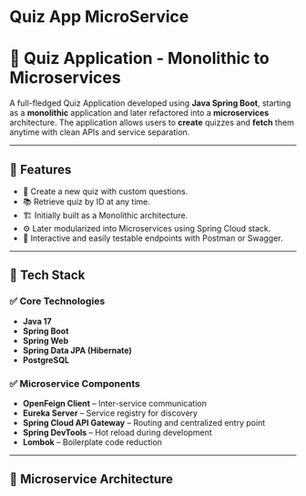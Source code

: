 # Quiz App MicroService
 
# 🧠 Quiz Application - Monolithic to Microservices

A full-fledged Quiz Application developed using **Java Spring Boot**, starting as a **monolithic** application and later refactored into a **microservices** architecture. The application allows users to **create** quizzes and **fetch** them anytime with clean APIs and service separation.

---

## 📌 Features

- 📝 Create a new quiz with custom questions.
- 📚 Retrieve quiz by ID at any time.
- 🏗️ Initially built as a Monolithic architecture.
- ⚙️ Later modularized into Microservices using Spring Cloud stack.
- 🧪 Interactive and easily testable endpoints with Postman or Swagger.

---

## 🧰 Tech Stack

### ✅ Core Technologies

- **Java 17**
- **Spring Boot**
- **Spring Web**
- **Spring Data JPA (Hibernate)**
- **PostgreSQL**

### ✅ Microservice Components

- **OpenFeign Client** – Inter-service communication
- **Eureka Server** – Service registry for discovery
- **Spring Cloud API Gateway** – Routing and centralized entry point
- **Spring DevTools** – Hot reload during development
- **Lombok** – Boilerplate code reduction

---

## 🧱 Microservice Architecture

